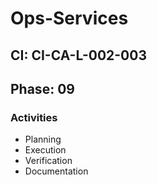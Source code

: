 # Ops-Services

## CI: CI-CA-L-002-003
## Phase: 09

### Activities
- Planning
- Execution
- Verification
- Documentation
